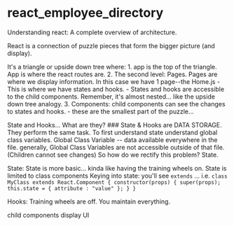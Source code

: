 # react_employee_directory

Understanding react: A complete overview of architecture.

React is a connection of puzzle pieces that form the bigger picture (and display).

It's a triangle or upside down tree where:
    1. app is the top of the triangle. App is where the react routes are.
    2. The second level: Pages. Pages are where we display information. In this case we have 1 page--the Home.js
        - This is where we have states and hooks.
        - States and hooks are accessible to the child components. Remember, it's almost nested... like the upside down tree analogy.
    3. Components: child components can see the changes to states and hooks. 
        - these are the smallest part of the puzzle...

State and Hooks... What are they?
    ### State & Hooks are DATA STORAGE. They perform the same task.
    To first understand state understand global class variables.
        Global Class Variable -- data available everywhere in the file. generally, Global Class Variables are not accessible outside of that file. (Children cannot see changes) So how do we rectify this problem? State.

State: State is more basic... kinda like having the training wheels on. State is limited to class components
    Keying into state: you'll see `extends` ... i.e. `class MyClass extends React.Component {
        constructor(props) {
            super(props);
            this.state = { attribute : "value" };
        }
    }`

Hooks: Training wheels are off. You maintain everything.

    






child components display UI